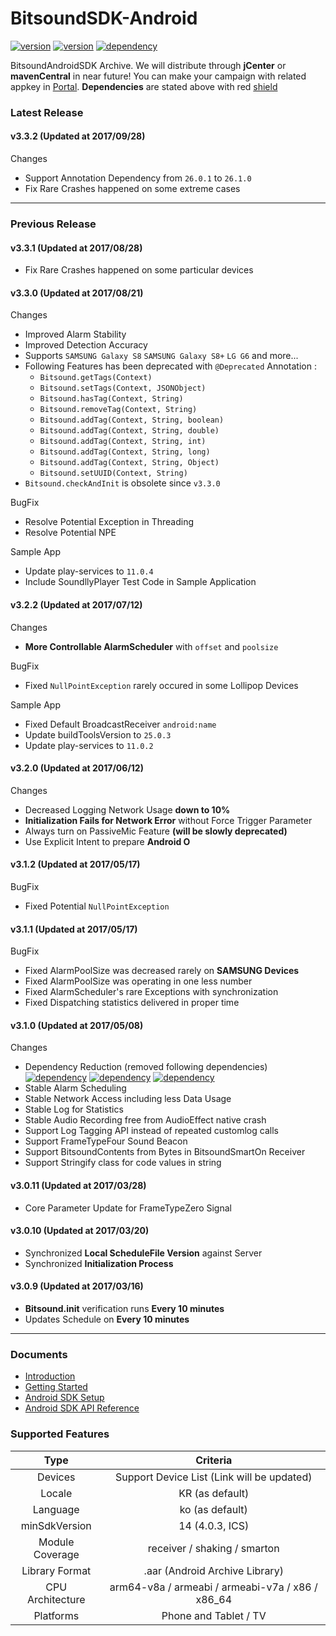 # BitsoundSDK-Android

[![version](https://img.shields.io/badge/Bitsound-3.3.2-green.svg?style=flat-square)](#)
[![version](https://img.shields.io/badge/SoundllyPlayer-1.0.4-green.svg?style=flat-square)](#)
[![dependency](https://img.shields.io/badge/support--annotations-26.1.0-red.svg?style=flat-square)](#)

BitsoundAndroidSDK Archive. We will distribute through **jCenter** or **mavenCentral** in near future! You can make your campaign with related appkey in [Portal](https://portal.soundl.ly/login.html#/). **Dependencies** are stated above with red [shield](http://shields.io/)

### Latest Release

#### v3.3.2 (Updated at 2017/09/28)

Changes

- Support Annotation Dependency from `26.0.1` to `26.1.0`
- Fix Rare Crashes happened on some extreme cases

---

### Previous Release

#### v3.3.1 (Updated at 2017/08/28)

- Fix Rare Crashes happened on some particular devices

#### v3.3.0 (Updated at 2017/08/21)

Changes

- Improved Alarm Stability
- Improved Detection Accuracy
- Supports `SAMSUNG Galaxy S8` `SAMSUNG Galaxy S8+` `LG G6` and more...
- Following Features has been deprecated with `@Deprecated` Annotation :
  - `Bitsound.getTags(Context)`
  - `Bitsound.setTags(Context, JSONObject)`
  - `Bitsound.hasTag(Context, String)`
  - `Bitsound.removeTag(Context, String)`
  - `Bitsound.addTag(Context, String, boolean)`
  - `Bitsound.addTag(Context, String, double)`
  - `Bitsound.addTag(Context, String, int)`
  - `Bitsound.addTag(Context, String, long)`
  - `Bitsound.addTag(Context, String, Object)`
  - `Bitsound.setUUID(Context, String)`
- `Bitsound.checkAndInit` is obsolete since `v3.3.0`

BugFix

  - Resolve Potential Exception in Threading
  - Resolve Potential NPE

Sample App

- Update play-services to `11.0.4`
- Include SoundllyPlayer Test Code in Sample Application

#### v3.2.2 (Updated at 2017/07/12)

Changes

- **More Controllable AlarmScheduler** with `offset` and `poolsize`

BugFix

- Fixed `NullPointException` rarely occured in some Lollipop Devices

Sample App

- Fixed Default BroadcastReceiver `android:name`
- Update buildToolsVersion to `25.0.3`
- Update play-services to `11.0.2`

#### v3.2.0 (Updated at 2017/06/12)

Changes

- Decreased Logging Network Usage **down to 10%**
- **Initialization Fails for Network Error** without Force Trigger Parameter
- Always turn on PassiveMic Feature **(will be slowly deprecated)**
- Use Explicit Intent to prepare **Android O**

#### v3.1.2 (Updated at 2017/05/17)

BugFix

- Fixed Potential `NullPointException`

#### v3.1.1 (Updated at 2017/05/17)

BugFix

- Fixed AlarmPoolSize was decreased rarely on **SAMSUNG Devices**
- Fixed AlarmPoolSize was operating in one less number
- Fixed AlarmScheduler's rare Exceptions with synchronization
- Fixed Dispatching statistics delivered in proper time

#### v3.1.0 (Updated at 2017/05/08)

Changes

- Dependency Reduction (removed following dependencies)  
  [![dependency](https://img.shields.io/badge/appcompat--v7-25.1.0-red.svg?style=flat-square)](#)
  [![dependency](https://img.shields.io/badge/play--services--base-10.0.1-red.svg?style=flat-square)](#)
  [![dependency](https://img.shields.io/badge/play--services--ads-10.0.1-red.svg?style=flat-square)](#)
- Stable Alarm Scheduling
- Stable Network Access including less Data Usage
- Stable Log for Statistics
- Stable Audio Recording free from AudioEffect native crash
- Support Log Tagging API instead of repeated customlog calls
- Support FrameTypeFour Sound Beacon
- Support BitsoundContents from Bytes in BitsoundSmartOn Receiver
- Support Stringify class for code values in string

#### v3.0.11 (Updated at 2017/03/28)

- Core Parameter Update for FrameTypeZero Signal

#### v3.0.10 (Updated at 2017/03/20)

- Synchronized **Local ScheduleFile Version** against Server
- Synchronized **Initialization Process**


#### v3.0.9 (Updated at 2017/03/16)

- **Bitsound.init** verification runs **Every 10 minutes**
- Updates Schedule on **Every 10 minutes**

---

### Documents

- [Introduction](https://docs.bitsound.io/docs/introduction)
- [Getting Started](https://docs.bitsound.io/docs/getting-started)
- [Android SDK Setup](https://docs.bitsound.io/docs/android-setup)
- [Android SDK API Reference](https://docs.bitsound.io/docs/android)

### Supported Features

**Type**|**Criteria**
:-----:|:-----:
Devices|Support Device List (Link will be updated)
Locale|KR (as default)
Language|ko (as default)
minSdkVersion|14 (4.0.3, ICS)
Module Coverage|receiver / shaking / smarton
Library Format|.aar (Android Archive Library)
CPU Architecture|arm64-v8a / armeabi / armeabi-v7a / x86 / x86\_64
Platforms|Phone and Tablet / TV
